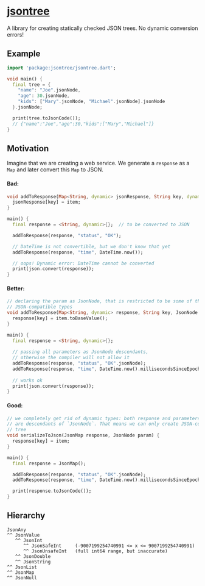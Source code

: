 # [jsontree](https://github.com/rtmigo/jsontree_dart)

A library for creating statically checked JSON trees. No dynamic conversion errors!

## Example

```dart
import 'package:jsontree/jsontree.dart';

void main() {
  final tree = {
    "name": "Joe".jsonNode,
    "age": 30.jsonNode,
    "kids": ["Mary".jsonNode, "Michael".jsonNode].jsonNode
  }.jsonNode;

  print(tree.toJsonCode());
  // {"name":"Joe","age":30,"kids":["Mary","Michael"]}
}
```

## Motivation

Imagine that we are creating a web service. We generate a `response` as a `Map`
and later convert this `Map` to JSON.

#### Bad:

```dart
void addToResponse(Map<String, dynamic> jsonResponse, String key, dynamic item) {
  jsonResponse[key] = item; 
}

main() {
  final response = <String, dynamic>{};  // to be converted to JSON

  addToResponse(response, "status", "OK");

  // DateTime is not convertible, but we don't know that yet 
  addToResponse(response, "time", DateTime.now());

  // oops! Dynamic error: DateTime cannot be converted
  print(json.convert(response));  
}
```

#### Better:

```dart
// declaring the param as JsonNode, that is restricted to be some of the 
// JSON-compatible types  
void addToResponse(Map<String, dynamic> response, String key, JsonNode param) {
  response[key] = item.toBaseValue();
}

main() {
  final response = <String, dynamic>{};
  
  // passing all parameters as JsonNode descendants, 
  // otherwise the compiler will not allow it
  addToResponse(response, "status", "OK".jsonNode);
  addToResponse(response, "time", DateTime.now().millisecondsSinceEpoch.jsonNode);
  
  // works ok
  print(json.convert(response));  
}
```

#### Good:

```dart
// we completely get rid of dynamic types: both response and parameters 
// are descendants of `JsonNode`. That means we can only create JSON-compatible
// tree
void serializeToJson(JsonMap response, JsonNode param) {
  response[key] = item;
}

main() {
  final response = JsonMap();

  addToResponse(response, "status", "OK".jsonNode);
  addToResponse(response, "time", DateTime.now().millisecondsSinceEpoch.jsonNode);

  print(response.toJsonCode());
}
```

## Hierarchy

```
JsonAny
^^ JsonValue
   ^^ JsonInt
      ^^ JsonSafeInt     (-9007199254740991 <= x <= 9007199254740991)
      ^^ JsonUnsafeInt   (full int64 range, but inaccurate) 
   ^^ JsonDouble
   ^^ JsonString
^^ JsonList
^^ JsonMap
^^ JsonNull
```
  
